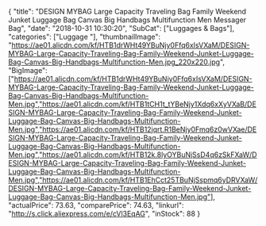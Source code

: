 {
	"title": "DESIGN MYBAG Large Capacity Traveling Bag Family Weekend Junket Luggage Bag Canvas Big Handbags Multifunction Men Messager Bag",
	"date": "2018-10-31 10:30:20",
	"SubCat": ["Luggages & Bags"],
	"categories": ["Luggage "],
	"thumbnailImage": "https://ae01.alicdn.com/kf/HTB1drWHt49YBuNjy0Ffq6xIsVXaM/DESIGN-MYBAG-Large-Capacity-Traveling-Bag-Family-Weekend-Junket-Luggage-Bag-Canvas-Big-Handbags-Multifunction-Men.jpg_220x220.jpg",
	"BigImage": ["https://ae01.alicdn.com/kf/HTB1drWHt49YBuNjy0Ffq6xIsVXaM/DESIGN-MYBAG-Large-Capacity-Traveling-Bag-Family-Weekend-Junket-Luggage-Bag-Canvas-Big-Handbags-Multifunction-Men.jpg","https://ae01.alicdn.com/kf/HTB1tCH1t_tYBeNjy1Xdq6xXyVXaB/DESIGN-MYBAG-Large-Capacity-Traveling-Bag-Family-Weekend-Junket-Luggage-Bag-Canvas-Big-Handbags-Multifunction-Men.jpg","https://ae01.alicdn.com/kf/HTB12jqrt.R1BeNjy0Fmq6z0wVXae/DESIGN-MYBAG-Large-Capacity-Traveling-Bag-Family-Weekend-Junket-Luggage-Bag-Canvas-Big-Handbags-Multifunction-Men.jpg","https://ae01.alicdn.com/kf/HTB12k.8lyOYBuNjSsD4q6zSkFXaW/DESIGN-MYBAG-Large-Capacity-Traveling-Bag-Family-Weekend-Junket-Luggage-Bag-Canvas-Big-Handbags-Multifunction-Men.jpg","https://ae01.alicdn.com/kf/HTB1EhCct25TBuNjSspmq6yDRVXaW/DESIGN-MYBAG-Large-Capacity-Traveling-Bag-Family-Weekend-Junket-Luggage-Bag-Canvas-Big-Handbags-Multifunction-Men.jpg"],
	"actualPrice": 73.63,
	"comparePrice": 74.63,
	"linkurl": "http://s.click.aliexpress.com/e/cVl3EqAG",
	"inStock": 88
}
